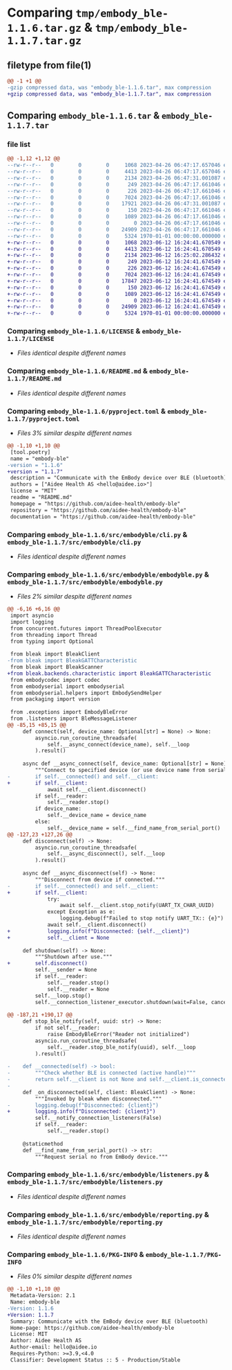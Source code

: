 # Comparing `tmp/embody_ble-1.1.6.tar.gz` & `tmp/embody_ble-1.1.7.tar.gz`

## filetype from file(1)

```diff
@@ -1 +1 @@
-gzip compressed data, was "embody_ble-1.1.6.tar", max compression
+gzip compressed data, was "embody_ble-1.1.7.tar", max compression
```

## Comparing `embody_ble-1.1.6.tar` & `embody_ble-1.1.7.tar`

### file list

```diff
@@ -1,12 +1,12 @@
--rw-r--r--   0        0        0     1068 2023-04-26 06:47:17.657046 embody_ble-1.1.6/LICENSE
--rw-r--r--   0        0        0     4413 2023-04-26 06:47:17.657046 embody_ble-1.1.6/README.md
--rw-r--r--   0        0        0     2134 2023-04-26 06:47:31.001087 embody_ble-1.1.6/pyproject.toml
--rw-r--r--   0        0        0      249 2023-04-26 06:47:17.661046 embody_ble-1.1.6/src/embodyble/__init__.py
--rw-r--r--   0        0        0      226 2023-04-26 06:47:17.661046 embody_ble-1.1.6/src/embodyble/__main__.py
--rw-r--r--   0        0        0     7024 2023-04-26 06:47:17.661046 embody_ble-1.1.6/src/embodyble/cli.py
--rw-r--r--   0        0        0    17921 2023-04-26 06:47:31.001087 embody_ble-1.1.6/src/embodyble/embodyble.py
--rw-r--r--   0        0        0      150 2023-04-26 06:47:17.661046 embody_ble-1.1.6/src/embodyble/exceptions.py
--rw-r--r--   0        0        0     1089 2023-04-26 06:47:17.661046 embody_ble-1.1.6/src/embodyble/listeners.py
--rw-r--r--   0        0        0        0 2023-04-26 06:47:17.661046 embody_ble-1.1.6/src/embodyble/py.typed
--rw-r--r--   0        0        0    24909 2023-04-26 06:47:17.661046 embody_ble-1.1.6/src/embodyble/reporting.py
--rw-r--r--   0        0        0     5324 1970-01-01 00:00:00.000000 embody_ble-1.1.6/PKG-INFO
+-rw-r--r--   0        0        0     1068 2023-06-12 16:24:41.670549 embody_ble-1.1.7/LICENSE
+-rw-r--r--   0        0        0     4413 2023-06-12 16:24:41.670549 embody_ble-1.1.7/README.md
+-rw-r--r--   0        0        0     2134 2023-06-12 16:25:02.286432 embody_ble-1.1.7/pyproject.toml
+-rw-r--r--   0        0        0      249 2023-06-12 16:24:41.674549 embody_ble-1.1.7/src/embodyble/__init__.py
+-rw-r--r--   0        0        0      226 2023-06-12 16:24:41.674549 embody_ble-1.1.7/src/embodyble/__main__.py
+-rw-r--r--   0        0        0     7024 2023-06-12 16:24:41.674549 embody_ble-1.1.7/src/embodyble/cli.py
+-rw-r--r--   0        0        0    17847 2023-06-12 16:24:41.674549 embody_ble-1.1.7/src/embodyble/embodyble.py
+-rw-r--r--   0        0        0      150 2023-06-12 16:24:41.674549 embody_ble-1.1.7/src/embodyble/exceptions.py
+-rw-r--r--   0        0        0     1089 2023-06-12 16:24:41.674549 embody_ble-1.1.7/src/embodyble/listeners.py
+-rw-r--r--   0        0        0        0 2023-06-12 16:24:41.674549 embody_ble-1.1.7/src/embodyble/py.typed
+-rw-r--r--   0        0        0    24909 2023-06-12 16:24:41.674549 embody_ble-1.1.7/src/embodyble/reporting.py
+-rw-r--r--   0        0        0     5324 1970-01-01 00:00:00.000000 embody_ble-1.1.7/PKG-INFO
```

### Comparing `embody_ble-1.1.6/LICENSE` & `embody_ble-1.1.7/LICENSE`

 * *Files identical despite different names*

### Comparing `embody_ble-1.1.6/README.md` & `embody_ble-1.1.7/README.md`

 * *Files identical despite different names*

### Comparing `embody_ble-1.1.6/pyproject.toml` & `embody_ble-1.1.7/pyproject.toml`

 * *Files 3% similar despite different names*

```diff
@@ -1,10 +1,10 @@
 [tool.poetry]
 name = "embody-ble"
-version = "1.1.6"
+version = "1.1.7"
 description = "Communicate with the EmBody device over BLE (bluetooth)"
 authors = ["Aidee Health AS <hello@aidee.io>"]
 license = "MIT"
 readme = "README.md"
 homepage = "https://github.com/aidee-health/embody-ble"
 repository = "https://github.com/aidee-health/embody-ble"
 documentation = "https://github.com/aidee-health/embody-ble"
```

### Comparing `embody_ble-1.1.6/src/embodyble/cli.py` & `embody_ble-1.1.7/src/embodyble/cli.py`

 * *Files identical despite different names*

### Comparing `embody_ble-1.1.6/src/embodyble/embodyble.py` & `embody_ble-1.1.7/src/embodyble/embodyble.py`

 * *Files 2% similar despite different names*

```diff
@@ -6,16 +6,16 @@
 import asyncio
 import logging
 from concurrent.futures import ThreadPoolExecutor
 from threading import Thread
 from typing import Optional
 
 from bleak import BleakClient
-from bleak import BleakGATTCharacteristic
 from bleak import BleakScanner
+from bleak.backends.characteristic import BleakGATTCharacteristic
 from embodycodec import codec
 from embodyserial import embodyserial
 from embodyserial.helpers import EmbodySendHelper
 from packaging import version
 
 from .exceptions import EmbodyBleError
 from .listeners import BleMessageListener
@@ -85,15 +85,15 @@
     def connect(self, device_name: Optional[str] = None) -> None:
         asyncio.run_coroutine_threadsafe(
             self.__async_connect(device_name), self.__loop
         ).result()
 
     async def __async_connect(self, device_name: Optional[str] = None) -> None:
         """Connect to specified device (or use device name from serial port as default)."""
-        if self.__connected() and self.__client:
+        if self.__client:
             await self.__client.disconnect()
         if self.__reader:
             self.__reader.stop()
         if device_name:
             self.__device_name = device_name
         else:
             self.__device_name = self.__find_name_from_serial_port()
@@ -127,23 +127,26 @@
     def disconnect(self) -> None:
         asyncio.run_coroutine_threadsafe(
             self.__async_disconnect(), self.__loop
         ).result()
 
     async def __async_disconnect(self) -> None:
         """Disconnect from device if connected."""
-        if self.__connected() and self.__client:
+        if self.__client:
             try:
                 await self.__client.stop_notify(UART_TX_CHAR_UUID)
             except Exception as e:
                 logging.debug(f"Failed to stop notify UART_TX:: {e}")
             await self.__client.disconnect()
+            logging.info(f"Disconnected: {self.__client}")
+            self.__client = None
 
     def shutdown(self) -> None:
         """Shutdown after use."""
+        self.disconnect()
         self.__sender = None
         if self.__reader:
             self.__reader.stop()
             self.__reader = None
         self.__loop.stop()
         self.__connection_listener_executor.shutdown(wait=False, cancel_futures=False)
 
@@ -187,21 +190,17 @@
     def stop_ble_notify(self, uuid: str) -> None:
         if not self.__reader:
             raise EmbodyBleError("Reader not initialized")
         asyncio.run_coroutine_threadsafe(
             self.__reader.stop_ble_notify(uuid), self.__loop
         ).result()
 
-    def __connected(self) -> bool:
-        """Check whether BLE is connected (active handle)"""
-        return self.__client is not None and self.__client.is_connected
-
     def _on_disconnected(self, client: BleakClient) -> None:
         """Invoked by bleak when disconnected."""
-        logging.debug(f"Disconnected: {client}")
+        logging.info(f"Disconnected: {client}")
         self.__notify_connection_listeners(False)
         if self.__reader:
             self.__reader.stop()
 
     @staticmethod
     def __find_name_from_serial_port() -> str:
         """Request serial no from EmBody device."""
```

### Comparing `embody_ble-1.1.6/src/embodyble/listeners.py` & `embody_ble-1.1.7/src/embodyble/listeners.py`

 * *Files identical despite different names*

### Comparing `embody_ble-1.1.6/src/embodyble/reporting.py` & `embody_ble-1.1.7/src/embodyble/reporting.py`

 * *Files identical despite different names*

### Comparing `embody_ble-1.1.6/PKG-INFO` & `embody_ble-1.1.7/PKG-INFO`

 * *Files 0% similar despite different names*

```diff
@@ -1,10 +1,10 @@
 Metadata-Version: 2.1
 Name: embody-ble
-Version: 1.1.6
+Version: 1.1.7
 Summary: Communicate with the EmBody device over BLE (bluetooth)
 Home-page: https://github.com/aidee-health/embody-ble
 License: MIT
 Author: Aidee Health AS
 Author-email: hello@aidee.io
 Requires-Python: >=3.9,<4.0
 Classifier: Development Status :: 5 - Production/Stable
```

